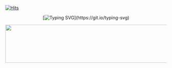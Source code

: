 [![Hits](https://hits.seeyoufarm.com/api/count/incr/badge.svg?url=https%3A%2F%2Fgithub.com%2Fmirinae700%2Fhit-counter&count_bg=%235EB6B4&title_bg=%232C5168&icon=waze.svg&icon_color=%23E7E7E7&title=hits&edge_flat=false)](https://github.com/mirinae700)

<div align="center">
  
[![Typing SVG](https://readme-typing-svg.demolab.com?font=Fira+Code&weight=500&pause=1000&color=A1E7DFE7&center=true&vCenter=true&repeat=false&width=600&lines=Hello%2C+I'm+Yujin!)](https://git.io/typing-svg)

</div>

<div align="center">
<a href="https://github.com/devxb/gitanimals">
  <img
    src="https://render.gitanimals.org/lines/mirinae700?pet-id=644495375962487192"
    width="600"
    height="120"
  />
</a>
</div>
